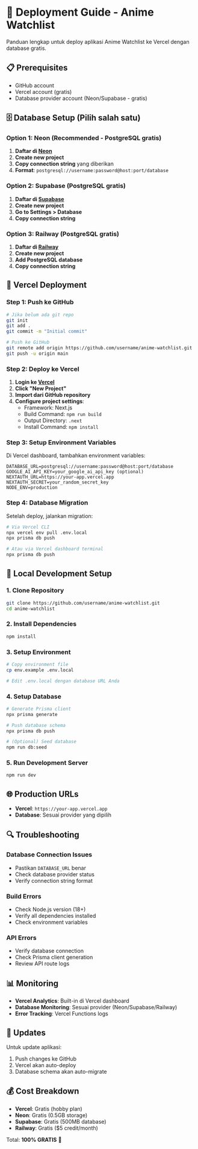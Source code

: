 # 🚀 Deployment Guide - Anime Watchlist

Panduan lengkap untuk deploy aplikasi Anime Watchlist ke Vercel dengan database gratis.

## 📋 Prerequisites

- GitHub account
- Vercel account (gratis)
- Database provider account (Neon/Supabase - gratis)

## 🗄️ Database Setup (Pilih salah satu)

### Option 1: Neon (Recommended - PostgreSQL gratis)

1. **Daftar di [Neon](https://neon.tech)**
2. **Create new project**
3. **Copy connection string** yang diberikan
4. **Format**: `postgresql://username:password@host:port/database`

### Option 2: Supabase (PostgreSQL gratis)

1. **Daftar di [Supabase](https://supabase.com)**
2. **Create new project**
3. **Go to Settings > Database**
4. **Copy connection string**

### Option 3: Railway (PostgreSQL gratis)

1. **Daftar di [Railway](https://railway.app)**
2. **Create new project**
3. **Add PostgreSQL database**
4. **Copy connection string**

## 🚀 Vercel Deployment

### Step 1: Push ke GitHub

```bash
# Jika belum ada git repo
git init
git add .
git commit -m "Initial commit"

# Push ke GitHub
git remote add origin https://github.com/username/anime-watchlist.git
git push -u origin main
```

### Step 2: Deploy ke Vercel

1. **Login ke [Vercel](https://vercel.com)**
2. **Click "New Project"**
3. **Import dari GitHub repository**
4. **Configure project settings**:
   - Framework: Next.js
   - Build Command: `npm run build`
   - Output Directory: `.next`
   - Install Command: `npm install`

### Step 3: Setup Environment Variables

Di Vercel dashboard, tambahkan environment variables:

```env
DATABASE_URL=postgresql://username:password@host:port/database
GOOGLE_AI_API_KEY=your_google_ai_api_key (optional)
NEXTAUTH_URL=https://your-app.vercel.app
NEXTAUTH_SECRET=your_random_secret_key
NODE_ENV=production
```

### Step 4: Database Migration

Setelah deploy, jalankan migration:

```bash
# Via Vercel CLI
npx vercel env pull .env.local
npx prisma db push

# Atau via Vercel dashboard terminal
npx prisma db push
```

## 🔧 Local Development Setup

### 1. Clone Repository
```bash
git clone https://github.com/username/anime-watchlist.git
cd anime-watchlist
```

### 2. Install Dependencies
```bash
npm install
```

### 3. Setup Environment
```bash
# Copy environment file
cp env.example .env.local

# Edit .env.local dengan database URL Anda
```

### 4. Setup Database
```bash
# Generate Prisma client
npx prisma generate

# Push database schema
npx prisma db push

# (Optional) Seed database
npm run db:seed
```

### 5. Run Development Server
```bash
npm run dev
```

## 🌐 Production URLs

- **Vercel**: `https://your-app.vercel.app`
- **Database**: Sesuai provider yang dipilih

## 🔍 Troubleshooting

### Database Connection Issues
- Pastikan `DATABASE_URL` benar
- Check database provider status
- Verify connection string format

### Build Errors
- Check Node.js version (18+)
- Verify all dependencies installed
- Check environment variables

### API Errors
- Verify database connection
- Check Prisma client generation
- Review API route logs

## 📊 Monitoring

- **Vercel Analytics**: Built-in di Vercel dashboard
- **Database Monitoring**: Sesuai provider (Neon/Supabase/Railway)
- **Error Tracking**: Vercel Functions logs

## 🔄 Updates

Untuk update aplikasi:
1. Push changes ke GitHub
2. Vercel akan auto-deploy
3. Database schema akan auto-migrate

## 💰 Cost Breakdown

- **Vercel**: Gratis (hobby plan)
- **Neon**: Gratis (0.5GB storage)
- **Supabase**: Gratis (500MB database)
- **Railway**: Gratis ($5 credit/month)

Total: **100% GRATIS** 🎉
